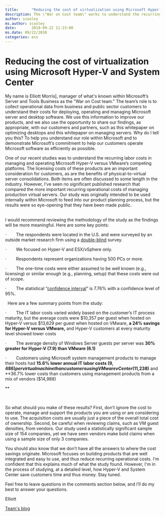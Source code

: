 ```yaml
---
title:      "Reducing the cost of virtualization using Microsoft Hyper-V and System Center"
description: The \"War on Cost team\" works to understand the recurring labor costs in managing and operating Microsoft Hyper-V versus VMware’s competing platforms.
author: scooley
ms.author: scooley
date:       2010-09-22 11:23:00
ms.date: 09/22/2010
categories: esx
---
```

# Reducing the cost of virtualization using Microsoft Hyper-V and System Center

My name is Elliott Morris], manager of what's known within Microsoft’s Server and Tools Business as the "War on Cost team." The team’s role is to collect operational data from business and public sector customers to understand their costs for deploying, operating and managing Microsoft server and desktop software. We use this information to improve our products, and we also use the opportunity to share our findings, as appropriate, with our customers and partners, such as this whitepaper on optimizing desktops and this whitepaper on managing servers. Why do I tell you this? To help you understand our role within Microsoft and to demonstrate Microsoft’s commitment to help our customers operate Microsoft software as efficiently as possible.

One of our recent studies was to understand the recurring labor costs in managing and operating Microsoft Hyper-V versus VMware’s competing platforms. The licensing costs of these products are an important consideration for customers, as are the benefits of physical-to-virtual server consolidations. Both items are often discussed to some length in the industry. However, I’ve seen no significant published research that compared the more important recurring operational costs of managing production virtual servers. Our study was originally intended to be used internally within Microsoft to feed into our product planning process, but the results were so eye-opening that they have been made public.  
 

I would recommend reviewing the methodology of the study as the findings will be more meaningful. Here are some key points:

·        The respondents were located in the U.S. and were surveyed by an outside market research firm using a [double-blind](https://en.wikipedia.org/wiki/Blinded_experiment#Double-blind_trials) survey.

·        We focused on Hyper-V and ESX/vSphere only.

·        Respondents represent organizations having 500 PCs or more. 

·        The one-time costs were either assumed to be well known (e.g., licensing) or similar enough (e.g., planning, setup) that these costs were out of scope.

·        The statistical “[confidence interval](https://en.wikipedia.org/wiki/Confidence_interval)” is 7.76% with a confidence level of 95%.

 
Here are a few summary points from the study:

·        The IT labor costs varied widely based on the customer’s IT process maturity, but the average costs were $10,357 per guest when hosted on Hyper-V versus $13,629 per guest when hosted on VMware, **a 24% savings for Hyper-V versus VMware,** and Hyper-V customers at every maturity level showed lower costs

·        The average density of Windows Server guests per server was **30% greater for Hyper-V (7.9) than VMware (6.1)** 

·        Customers using Microsoft system management products to manage their hosts had **15.6% lower annual IT labor costs ($9,486) per  virtual machine than customers using VMware vCenter ($11,238)** and **36.7% lower costs than customers using management products from a mix of vendors ($14,988)

**

 

So what should you make of these results? First, don’t ignore the cost to operate, manage and support the products you are using or are considering to use. The acquisition costs are usually just a piece of the overall total cost of ownership. Second, be careful when reviewing claims, such as VM guest densities, from vendors. Our study used a statistically significant sample size of 154 companies, yet we have seen vendors make bold claims when using a sample size of only 3 companies.
 

You should also know that we don’t have all the answers to where the cost savings originate. Microsoft focuses on building products that are well integrated and easy to use, and thus reduce recurring operational costs. I'm confident that this explains much of what the study found. However, I'm in the process of studying, at a detailed level, how Hyper-V and System Center save customers time and thus money. Stay tuned.


Feel free to leave questions in the comments section below, and I’ll do my best to answer your questions.


Elliott 

[Team's blog](/archive/blogs/itbizval/)
